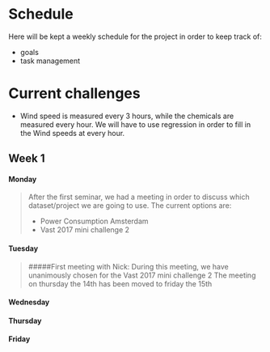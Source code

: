 
# Schedule
Here will be kept a weekly schedule for the project in order to keep track of:
- goals
- task management

# Current challenges

- Wind speed is measured every 3 hours, while the chemicals are measured every hour. We will have to use regression in order to fill in the Wind speeds at every hour.

## Week 1
#### Monday
> After the first seminar, we had a meeting in order to discuss which dataset/project we are going to use.
> The current options are:
>  - Power Consumption Amsterdam
>  - Vast 2017 mini challenge 2
#### Tuesday
> #####First meeting with Nick:
> During this meeting, we have unanimously chosen for the Vast 2017 mini challenge 2
> The meeting on thursday the 14th has been moved to friday the 15th
#### Wednesday
#### Thursday
#### Friday
